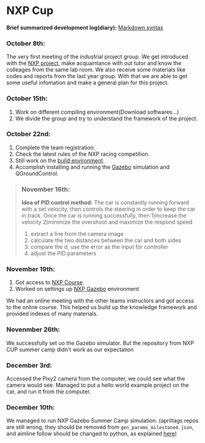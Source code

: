 
# NXP Cup 

**Brief summarized development log(diary):**  [Markdown syntax](markdownguide.org/basic-syntax/)

### October 8th:
The very first meeting of the industrial project group. We get introduced with the [NXP project](https://nxp.gitbook.io/nxp-cup/), make acquaintance with out tutor and know the colleages from the same lab room.
We also receive some materials like codes and reports from the last year group. With that we are able to get some useful infomation and make a general plan for this project.

### October 15th:
1. Work on different compiling environment(Download softwares...) 
2. We divide the group and try to understand the framework of the project.  

### October 22nd:
1. Complete the team registration. 
2. Check the latest rules of the NXP racing competition. 
3. Still work on the [build environment](https://nxp.gitbook.io/hovergames/developerguide/tools/mcuxpresso). 
4. Accomplish installing and running the [Gazebo](http://gazebosim.org/tutorials?tut=quick_start) simulation and QGroundControl. 

> ### November 16th:
> **Idea of PID control method:** 
> The car is constantly running forward with a set velocity, then controls the steering in order to keep the car in track. 
> Once the car is running successfully, then 1)increase the velocity 2)minimize the overshoot and maximize the respond speed
> 1. extract a line from the camera image
> 2. calculate the two distances between the car and both sides
> 2. compare the d, use the error as the input for controller
> 2. adjust the PID parameters 

### November 19th:
1. Got access to [NXP Course](https://courses.iealearning.org/courses/course-v1:IEA+NXP+2021/course/). 
2. Worked on settings up [NXP Gazebo](https://nxp.gitbook.io/nxp-cup/gazebo/milestone-1-intro-to-nxp-gazebo-and-ros/installation-of-nxp-gazebo-1) environment

We had an online meeting with the other teams instructors and got access to the online course. This helped us build up the knowledge framework and provided indexes of many materials.

### Novenmber 26th:
We successfully set uo the Gazebo simulator. But the repository from NXP CUP summer camp didn't work as our expectation

### December 3rd:
Accessed the Pixy2 camera from the computer, we could see what the camera would see.
Managed to put a hello world example project on the car, and run it from the computer.

### December 10th:
We managed to run NXP Gazebo Summer Camp simulation. (apriltags repos are still wrong, they should be removed from `gen_params_milestone4.json`, and aimline follow should be changed to python, as explained [here](https://nxp.gitbook.io/nxp-cup/gazebo/milestone-1-intro-to-nxp-gazebo-and-ros/change-between-c++-and-python))
